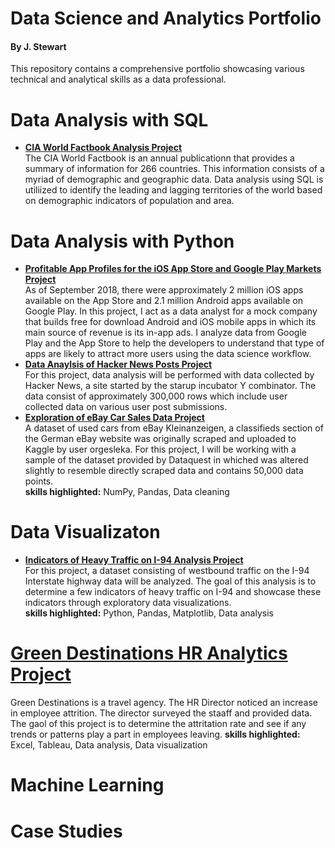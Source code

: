# Data Science and Analytics Portfolio
#### By J. Stewart
This repository contains a comprehensive portfolio showcasing various technical and analytical skills as a data professional.
# Data Analysis with SQL
* [__CIA World Factbook Analysis Project__](https://github.com/Jeri-Stewart/Data-Science-and-Analytics-Portfolio/blob/main/SQL/CIA_world_factbook_analysis.ipynb) <br />
The CIA World Factbook is an annual publicationn that provides a summary of information for 266 countries. This information consists of a myriad of demographic and geographic data.
Data analysis using SQL is utiliized to identify the leading and lagging territories of the world based on demographic indicators of population and area.
# Data Analysis with Python
* [__Profitable App Profiles for the iOS App Store and Google Play Markets Project__](https://github.com/Jeri-Stewart/Data-Science-and-Analytics-Portfolio/blob/main/Data%20Analysis/profitable_apps_android_ios.ipynb) <br />
As of September 2018, there were approximately 2 million iOS apps available on the App Store and 2.1 million Android apps available on Google Play. In this project, I act as a data analyst for a mock company that builds free for download Android and iOS mobile apps in which its main source of revenue is its in-app ads. I analyze data from Google Play and the App Store to help the developers to understand that type of apps are likely to attract more users using the data science workflow. <br />
* [__Data Anaylsis of Hacker News Posts Project__](https://github.com/Jeri-Stewart/Data-Science-and-Analytics-Portfolio/blob/main/Data%20Analysis/hacker_news_analysis_js_10252022.ipynb) <br />
For this project, data analysis will be performed with data collected by Hacker News, a site started by the starup incubator Y combinator. The data consist of approximately 300,000 rows which include user collected data on various user post submissions. <br />
* [__Exploration of eBay Car Sales Data Project__](https://github.com/Jeri-Stewart/Data-Science-and-Analytics-Portfolio/blob/main/Data%20Analysis/ebay_auto_sales_11172022.ipynb) <br />
A dataset of used cars from eBay Kleinanzeigen, a classifieds section of the German eBay website was originally scraped and uploaded to Kaggle by user orgesleka. For this project, I will be working with a sample of the dataset provided by Dataquest in whiched was altered slightly to resemble directly scraped data and contains 50,000 data points. <br />
__skills highlighted:__ NumPy, Pandas, Data cleaning
# Data Visualizaton
* [__Indicators of Heavy Traffic on I-94 Analysis Project__](https://github.com/Jeri-Stewart/Data-Science-and-Analytics-Portfolio/blob/main/Data%20Visualization/I_94_heavy_traffic_indicators.ipynb) <br />
For this project, a dataset consisting of westbound traffic on the I-94 Interstate highway data will be analyzed. The goal of this analysis is to determine a few indicators of heavy traffic on I-94 and showcase these indicators through exploratory data visualizations. <br />
__skills highlighted:__ Python, Pandas, Matplotlib, Data analysis
# [__Green Destinations HR Analytics Project__](https://public.tableau.com/app/profile/jeri3886/viz/GreenDestinations_16457199664930/Dashboard1) <br />
Green Destinations is a travel agency. The HR Director noticed an increase in employee attrition. The director surveyed the staaff and provided data. The gaol of this project is to determine the attritation rate and see if any trends or patterns play a part in employees leaving. 
__skills highlighted:__ Excel, Tableau, Data analysis, Data visualization
# Machine Learning 
# Case Studies
